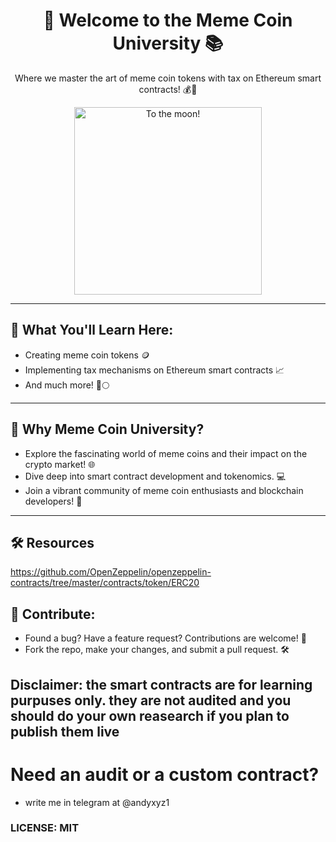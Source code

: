 <div align="center">
  <h1>🚀 Welcome to the Meme Coin University 📚</h1>
  <p>Where we master the art of meme coin tokens with tax on Ethereum smart contracts! 💰🧠</p>
  <img src="[[https://media.giphy.com/media/X7mgoVJMfN2Jy/giphy.gif](https://media.tenor.com/OdUtHtpjSlYAAAAi/%D0%BA%D1%80%D0%B0%D1%81%D0%BD%D0%B0%D1%8F-%D0%BB%D1%83%D0%BD%D0%B0.gif)]([https://media.tenor.com/lLBGctqxapYAAAAM/to-the-moon-space.gif](https://media.tenor.com/OdUtHtpjSlYAAAAi/%D0%BA%D1%80%D0%B0%D1%81%D0%BD%D0%B0%D1%8F-%D0%BB%D1%83%D0%BD%D0%B0.gif))" alt="To the moon!" width="300">
</div>

---

## 📖 What You'll Learn Here:

- Creating meme coin tokens 🪙
- Implementing tax mechanisms on Ethereum smart contracts 📈
- And much more! 🚀🌕

---

## 🧠 Why Meme Coin University?

- Explore the fascinating world of meme coins and their impact on the crypto market! 🌐
- Dive deep into smart contract development and tokenomics. 💻
- Join a vibrant community of meme coin enthusiasts and blockchain developers! 🤝

---

## 🛠️ Resources

https://github.com/OpenZeppelin/openzeppelin-contracts/tree/master/contracts/token/ERC20 

## 🚀 Contribute:
- Found a bug? Have a feature request? Contributions are welcome! 🙌
- Fork the repo, make your changes, and submit a pull request. 🛠️

## Disclaimer: the smart contracts are for learning purpuses only. they are not audited and you should do your own reasearch if you plan to publish them live



# Need an audit or a custom contract?

- write me in telegram at @andyxyz1

### LICENSE: MIT
